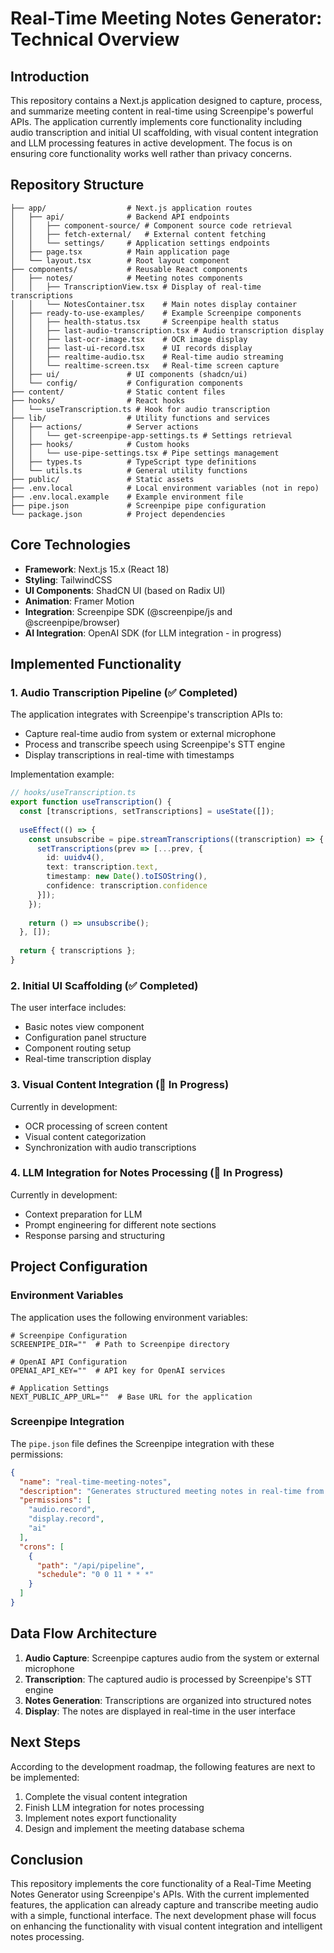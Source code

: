 # Real-Time Meeting Notes Generator: Technical Overview

## Introduction

This repository contains a Next.js application designed to capture, process, and summarize meeting content in real-time using Screenpipe's powerful APIs. The application currently implements core functionality including audio transcription and initial UI scaffolding, with visual content integration and LLM processing features in active development. The focus is on ensuring core functionality works well rather than privacy concerns.

## Repository Structure

```
├── app/                  # Next.js application routes
│   ├── api/              # Backend API endpoints
│   │   ├── component-source/ # Component source code retrieval
│   │   ├── fetch-external/   # External content fetching
│   │   └── settings/     # Application settings endpoints
│   ├── page.tsx          # Main application page
│   └── layout.tsx        # Root layout component
├── components/           # Reusable React components
│   ├── notes/            # Meeting notes components
│   │   ├── TranscriptionView.tsx # Display of real-time transcriptions
│   │   └── NotesContainer.tsx    # Main notes display container
│   ├── ready-to-use-examples/    # Example Screenpipe components
│   │   ├── health-status.tsx     # Screenpipe health status
│   │   ├── last-audio-transcription.tsx # Audio transcription display
│   │   ├── last-ocr-image.tsx    # OCR image display
│   │   ├── last-ui-record.tsx    # UI records display
│   │   ├── realtime-audio.tsx    # Real-time audio streaming
│   │   └── realtime-screen.tsx   # Real-time screen capture
│   ├── ui/               # UI components (shadcn/ui)
│   └── config/           # Configuration components
├── content/              # Static content files
├── hooks/                # React hooks
│   └── useTranscription.ts # Hook for audio transcription
├── lib/                  # Utility functions and services
│   ├── actions/          # Server actions
│   │   └── get-screenpipe-app-settings.ts # Settings retrieval
│   ├── hooks/            # Custom hooks
│   │   └── use-pipe-settings.tsx # Pipe settings management
│   ├── types.ts          # TypeScript type definitions
│   └── utils.ts          # General utility functions
├── public/               # Static assets
├── .env.local            # Local environment variables (not in repo)
├── .env.local.example    # Example environment file
├── pipe.json             # Screenpipe pipe configuration
└── package.json          # Project dependencies
```

## Core Technologies

- **Framework**: Next.js 15.x (React 18)
- **Styling**: TailwindCSS
- **UI Components**: ShadCN UI (based on Radix UI)
- **Animation**: Framer Motion
- **Integration**: Screenpipe SDK (@screenpipe/js and @screenpipe/browser)
- **AI Integration**: OpenAI SDK (for LLM integration - in progress)

## Implemented Functionality

### 1. Audio Transcription Pipeline (✅ Completed)

The application integrates with Screenpipe's transcription APIs to:

- Capture real-time audio from system or external microphone
- Process and transcribe speech using Screenpipe's STT engine
- Display transcriptions in real-time with timestamps

Implementation example:
```typescript
// hooks/useTranscription.ts
export function useTranscription() {
  const [transcriptions, setTranscriptions] = useState([]);
  
  useEffect(() => {
    const unsubscribe = pipe.streamTranscriptions((transcription) => {
      setTranscriptions(prev => [...prev, {
        id: uuidv4(),
        text: transcription.text,
        timestamp: new Date().toISOString(),
        confidence: transcription.confidence
      }]);
    });
    
    return () => unsubscribe();
  }, []);
  
  return { transcriptions };
}
```

### 2. Initial UI Scaffolding (✅ Completed)

The user interface includes:

- Basic notes view component
- Configuration panel structure
- Component routing setup
- Real-time transcription display

### 3. Visual Content Integration (🔄 In Progress)

Currently in development:
- OCR processing of screen content
- Visual content categorization
- Synchronization with audio transcriptions

### 4. LLM Integration for Notes Processing (🔄 In Progress)

Currently in development:
- Context preparation for LLM
- Prompt engineering for different note sections
- Response parsing and structuring

## Project Configuration

### Environment Variables

The application uses the following environment variables:

```
# Screenpipe Configuration
SCREENPIPE_DIR=""  # Path to Screenpipe directory

# OpenAI API Configuration
OPENAI_API_KEY=""  # API key for OpenAI services

# Application Settings
NEXT_PUBLIC_APP_URL=""  # Base URL for the application
```

### Screenpipe Integration

The `pipe.json` file defines the Screenpipe integration with these permissions:

```json
{
  "name": "real-time-meeting-notes",
  "description": "Generates structured meeting notes in real-time from audio transcription and screen content",
  "permissions": [
    "audio.record",
    "display.record",
    "ai"
  ],
  "crons": [
    {
      "path": "/api/pipeline",
      "schedule": "0 0 11 * * *"
    }
  ]
}
```

## Data Flow Architecture

1. **Audio Capture**: Screenpipe captures audio from the system or external microphone
2. **Transcription**: The captured audio is processed by Screenpipe's STT engine
3. **Notes Generation**: Transcriptions are organized into structured notes
4. **Display**: The notes are displayed in real-time in the user interface

## Next Steps

According to the development roadmap, the following features are next to be implemented:

1. Complete the visual content integration
2. Finish LLM integration for notes processing
3. Implement notes export functionality
4. Design and implement the meeting database schema

## Conclusion

This repository implements the core functionality of a Real-Time Meeting Notes Generator using Screenpipe's APIs. With the current implemented features, the application can already capture and transcribe meeting audio with a simple, functional interface. The next development phase will focus on enhancing the functionality with visual content integration and intelligent notes processing. 